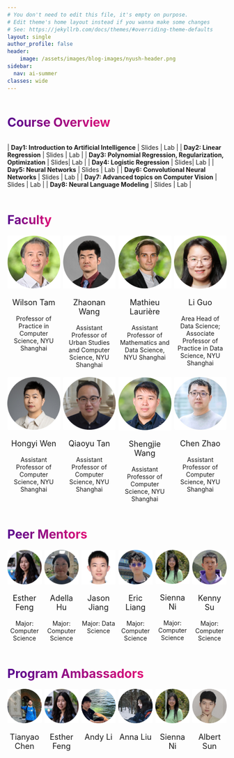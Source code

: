 ```yaml
---
# You don't need to edit this file, it's empty on purpose.
# Edit theme's home layout instead if you wanna make some changes
# See: https://jekyllrb.com/docs/themes/#overriding-theme-defaults
layout: single
author_profile: false
header:
    image: /assets/images/blog-images/nyush-header.png
sidebar:
  nav: ai-summer
classes: wide
---
```


<h1 style="
  background: -webkit-linear-gradient(left, #57068c 1%, #e00f78 100%);
  -webkit-background-clip: text;
  -webkit-text-fill-color: transparent;
  display: inline-block;
">
  Course Overview
</h1>

| **Day1: Introduction to Artificial Intelligence** | Slides | Lab |
| **Day2: Linear Regression** | Slides | Lab |
| **Day3: Polynomial Regression, Regularization, Optimization** | Slides| Lab |
| **Day4: Logistic Regression** | Slides| Lab |
| **Day5: Neural Networks** | Slides | Lab |
| **Day6: Convolutional Neural Networks** | Slides | Lab |
| **Day7: Advanced topics on Computer Vision** | Slides | Lab |
| **Day8: Neural Language Modeling** | Slides | Lab |

<div>
    <h1 style="
      background: -webkit-linear-gradient(left, #57068c 1%, #e00f78 100%);
      -webkit-background-clip: text;
      -webkit-text-fill-color: transparent;
      display: inline-block;
      margin-top: 1.5em;
    ">
      Faculty
    </h1>
</div>

<div style="display: grid; grid-template-columns: repeat(4, 1fr); gap: 6px; text-align: center;">

  <div>
    <img src="/assets/images/people/wilson.jpg" alt="wilson" style="width: 130px; border-radius: 2px;" />
    <p style="font-size: 18px; text-align: center;">
        <a href="https://cs.shanghai.nyu.edu/faculty/yik-cheung-tam-tanyizhang" target="_blank" style="text-decoration: none; ">
          Wilson Tam
        </a>
    </p>
    <p style="font-size: 14px; text-align: center;">Professor of Practice in Computer Science, NYU Shanghai</p>
  </div>

  <div>
    <img src="/assets/images/people/zhaonan.jpg" alt="zhaonan" style="width: 130px; border-radius: 2px;" />
    <p style="font-size: 18px; text-align: center;">
        <a href="https://cs.shanghai.nyu.edu/faculty/zhaonan-wang-wangzhaonan" target="_blank" style="text-decoration: none; ">
          Zhaonan Wang
        </a>
    </p>
    <p style="font-size: 14px; text-align: center;">Assistant Professor of Urban Studies and Computer Science, NYU Shanghai</p>
  </div>

  <div>
    <img src="/assets/images/people/mathieu.jpg" alt="mathieu" style="width: 130px; border-radius: 2px;" />
    <p style="font-size: 18px; text-align: center;">
        <a href="https://cs.shanghai.nyu.edu/faculty/mathieu-lauriere" target="_blank" style="text-decoration: none; ">
          Mathieu Laurière
        </a>
    </p>
    <p style="font-size: 14px; text-align: center;">Assistant Professor of Mathematics and Data Science, NYU Shanghai</p>
  </div>

  <div>
    <img src="/assets/images/people/li.png" alt="li" style="width: 130px; border-radius: 2px;" />
    <p style="font-size: 18px; text-align: center;">
        <a href="https://cs.shanghai.nyu.edu/faculty/li-guo-guoli" target="_blank" style="text-decoration: none; ">
          Li Guo
        </a>
    </p>
    <p style="font-size: 14px; text-align: center;">Area Head of Data Science; Associate Professor of Practice in Data Science, NYU Shanghai</p>
  </div>

  <div>
    <img src="/assets/images/people/hongyi2.jpg" alt="hongyi" style="width: 130px; border-radius: 2px;" />
    <p style="font-size: 18px; text-align: center;">
        <a href="https://cs.shanghai.nyu.edu/faculty/hongyi-wen-wenhongyi" target="_blank" style="text-decoration: none; ">
          Hongyi Wen
        </a>
    </p>
    <p style="font-size: 14px; text-align: center;">Assistant Professor of Computer Science, NYU Shanghai</p>
  </div>

  <div>
    <img src="/assets/images/people/qiaoyu2.jpg" alt="qiaoyu" style="width: 130px; border-radius: 2px;" />
    <p style="font-size: 18px; text-align: center;">
        <a href="https://cs.shanghai.nyu.edu/faculty/qiaoyu-tan-tanqiaoyu" target="_blank" style="text-decoration: none; ">
          Qiaoyu Tan
        </a>
    </p>
    <p style="font-size: 14px; text-align: center;">Assistant Professor of Computer Science, NYU Shanghai</p>
  </div>

  <div>
    <img src="/assets/images/people/shengjie.jpg" alt="shengjie" style="width: 130px; border-radius: 2px;" />
    <p style="font-size: 18px; text-align: center;">
        <a href="https://cs.shanghai.nyu.edu/faculty/shengjie-wang-wangshengjie" target="_blank" style="text-decoration: none; ">
          Shengjie Wang
        </a>
    </p>
    <p style="font-size: 14px; text-align: center;">Assistant Professor of Computer Science, NYU Shanghai</p>
  </div>

  <div>
    <img src="/assets/images/people/chen.jpg" alt="chen" style="width: 130px; border-radius: 2px;" />
    <p style="font-size: 18px; text-align: center;">
        <a href="https://cs.shanghai.nyu.edu/faculty/chen-zhao-zhaochen" target="_blank" style="text-decoration: none; ">
          Chen Zhao
        </a>
    </p>
    <p style="font-size: 14px; text-align: center;">Assistant Professor of Computer Science, NYU Shanghai</p>
  </div>

</div>

<div>
    <h1 style="
      background: -webkit-linear-gradient(left, #57068c 1%, #e00f78 100%);
      -webkit-background-clip: text;
      -webkit-text-fill-color: transparent;
      display: inline-block;
      margin-top: 1.5em;
    ">
      Peer Mentors
    </h1>
</div>

<div style="display: grid; grid-template-columns: repeat(6, 1fr); gap: 6px; text-align: center;">
  <div>
    <img src="/assets/images/people/esther.jpg" alt="esther" style="width: 120px; border-radius: 2px;" />
    <p style="font-size: 18px; text-align: center;">
        Esther Feng
    </p>
    <p style="font-size: 14px; text-align: center;"> Major: Computer Science </p>
  </div>

  <div>
    <img src="/assets/images/people/adella.jpg" alt="adella" style="width: 120px; border-radius: 2px;" />
    <p style="font-size: 18px; text-align: center;">
        Adella Hu
    </p>
    <p style="font-size: 14px; text-align: center;"> Major: Computer Science </p>
  </div>

  <div>
    <img src="/assets/images/people/jason.jpg" alt="jason" style="width: 120px; border-radius: 2px;" />
    <p style="font-size: 18px; text-align: center;">
        Jason Jiang
    </p>
    <p style="font-size: 14px; text-align: center;"> Major: Data Science </p>
  </div>

  <div>
    <img src="/assets/images/people/eric.jpg" alt="eric" style="width: 120px; border-radius: 2px;" />
    <p style="font-size: 18px; text-align: center;">
        Eric Liang
    </p>
    <p style="font-size: 14px; text-align: center;"> Major: Computer Science </p>
  </div>

  <div>
    <img src="/assets/images/people/sienna.jpg" alt="sienna" style="width: 120px; border-radius: 2px;" />
    <p style="font-size: 18px; text-align: center;">
        Sienna Ni
    </p>
    <p style="font-size: 14px; text-align: center;"> Major: Computer Science </p>
  </div>

  <div>
    <img src="/assets/images/people/kenny.jpg" alt="kenny" style="width: 120px; border-radius: 2px;" />
    <p style="font-size: 18px; text-align: center;">
        Kenny Su
    </p>
    <p style="font-size: 14px; text-align: center;"> Major: Computer Science </p>
  </div>

</div>

<div>
    <h1 style="
      background: -webkit-linear-gradient(left, #57068c 1%, #e00f78 100%);
      -webkit-background-clip: text;
      -webkit-text-fill-color: transparent;
      display: inline-block;
      margin-top: 1.5em;
    ">
      Program Ambassadors
    </h1>
</div>

<div style="display: grid; grid-template-columns: repeat(6, 1fr); gap: 6px; text-align: center;">
  <div>
    <img src="/assets/images/people/tianyao.jpg" alt="tianyao" style="width: 120px; border-radius: 2px;" />
    <p style="font-size: 18px; text-align: center;">
        Tianyao Chen
    </p>
  </div>

  <div>
    <img src="/assets/images/people/esther.jpg" alt="esther" style="width: 120px; border-radius: 2px;" />
    <p style="font-size: 18px; text-align: center;">
        Esther Feng
    </p>
  </div>

  <div>
    <img src="/assets/images/people/andy.jpg" alt="andy" style="width: 120px; border-radius: 2px;" />
    <p style="font-size: 18px; text-align: center;">
        Andy Li
    </p>
  </div>

  <div>
    <img src="/assets/images/people/anna.jpg" alt="anna" style="width: 120px; border-radius: 2px;" />
    <p style="font-size: 18px; text-align: center;">
        Anna Liu
    </p>
  </div>

  <div>
    <img src="/assets/images/people/sienna.jpg" alt="sienna" style="width: 120px; border-radius: 2px;" />
    <p style="font-size: 18px; text-align: center;">
        Sienna Ni
    </p>
  </div>

  <div>
    <img src="/assets/images/people/albert.png" alt="albert" style="width: 120px; border-radius: 2px;" />
    <p style="font-size: 18px; text-align: center;">
        Albert Sun
    </p>
  </div>

</div>

 



 
